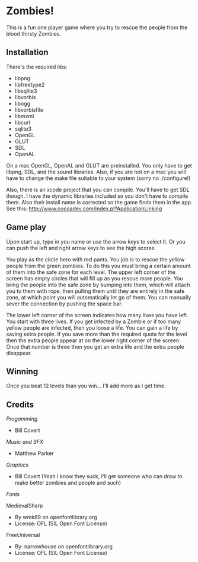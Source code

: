 Zombies!
========

This is a fun one player game where you try to rescue the people from the blood
thirsty Zombies.

Installation 
-----------

There's the required libs:
 
 * libpng
 * libfreetype2
 * libsqlite3
 * libvorbis
 * libogg
 * libvorbisfile
 * libmxml
 * libcurl
 * sqlite3
 * OpenGL
 * GLUT
 * SDL
 * OpenAL

On a mac OpenGL, OpenAL and GLUT are preinstalled.  You only
have to get libpng, SDL, and the sound libraries.  Also, if you
are not on a mac you will have to change the make file suitable
to your system (sorry no ./configure!)

Also, there is an xcode project that you can compile.  You'll
have to get SDL though.  I have the dynamic libraries included
so you don't have to compile them.  Also their install name is
corrected so the game finds them in the app.  See this:
http://www.cocoadev.com/index.pl?ApplicationLinking

Game play
--------

Upon start up, type in you name or use the arrow keys to select
it.  Or you can push the left and right arrow keys to see the
high scores.
 
You play as the circle hero with red pants.  You job is to rescue the yellow
people from the green zombies.  To do this you must bring a certain amount of
them into the safe zone for each level.  The upper left corner of the screen has
empty circles that will fill up as you rescue more people.  You bring the people
into the safe zone by bumping into them, which will attach you to them with
rope, then pulling them until they are entirely in the safe zone, at which point
you will automatically let go of them.  You can manually sever the connection by
pushing the space bar.

The lower left corner of the screen indicates how many lives you have left.  You
start with three lives.  If you get infected by a Zombie or if too many yellow
people are infected, then you loose a life.  You can gain a life by saving extra
people.  If you save more than the required quota for the level then the extra
people appear at on the lower right corner of the screen.  Once that number is
three then you get an extra life and the extra people disappear.

Winning
-------

Once you beat 12 levels than you win... I'll add more as I get time.

Credits
-------

*Progamming*
 - Bill Covert

*Music and SFX*
 - Matthew Parker

*Graphics*
 - Bill Covert (Yeah I know they suck, I'll get someone who can
   draw to make better zombies and people and such)

*Fonts*

MedievalSharp
   * By wmk69 on openfontlibrary.org
   * License: OFL (SIL Open Font License)


FreeUniversal
  * By: narrowhouse on openfontlibrary.org
  * License: OFL (SIL Open Font License)

